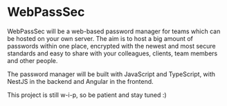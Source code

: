 # WebPassSec
WebPassSec will be a web-based password manager for teams which can be hosted on your own server.
The aim is to host a big amount of passwords within one place, encrypted with the newest and most secure standards and easy to share with your colleagues, clients, team members and other people.

The password manager will be built with JavaScript and TypeScript, with NestJS in the backend and Angular in the frontend.

This project is still w-i-p, so be patient and stay tuned :)
